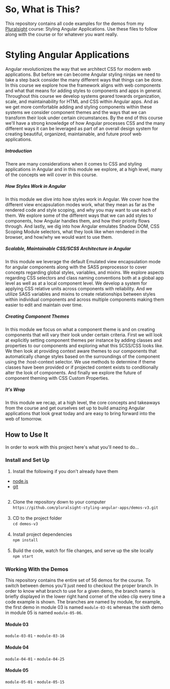 # So, What is This?
This repository contains all code examples for the demos from my [Pluralsight](https://www.Pluralsight.com "Pluralsight") course: Styling Angular Applications. Use these files to follow along with the course or for whatever you want really.

# Styling Angular Applications
Angular revolutionizes the way that we architect CSS for modern web applications. But before we can become Angular styling ninjas we need to take a step back consider the many different ways that things can be done. In this course we explore how the framework aligns with web components and what that means for adding styles to components and apps in general. Throughout this course we develop systems geared towards organization, scale, and maintainability for HTML and CSS within Angular apps. And as we get more comfortable adding and styling components within these systems we consider component themes and the ways that we can transform their look under certain circumstances. By the end of this course we'll have a strong knowledge of how Angular processes CSS and the many different ways it can be leveraged as part of an overall design system for creating beautiful, organized, maintainable, and future proof web applications.

##### Introduction
There are many considerations when it comes to CSS and styling applications in Angular and in this module we explore, at a high level, many of the concepts we will cover in this course.

##### How Styles Work in Angular
In this module we dive into how styles work in Angular. We cover how the different view encapsulation modes work, what they mean as far as the rendered code and style scoping, and why you may want to use each of them. We explore some of the different ways that we can add styles to components, how Angular handles them, and how their priority flows through. And lastly, we dig into how Angular emulates Shadow DOM, CSS Scoping Module selectors, what they look like when rendered in the browser, and how/why we would want to use them.

##### Scalable, Maintainable CSS/SCSS Architecture in Angular
In this module we leverage the default Emulated view encapsulation mode for angular components along with the SASS preprocessor to cover concepts regarding global styles, variables, and mixins.  We explore aspects regarding CSS selectors and class naming conventions both at a global app level as well as at a local component level. We develop a system for applying CSS relative units across components with reliability. And we utilize SASS variables and mixins to create relationships between styles within individual components and across multiple components making them easier to edit and maintain over time.

##### Creating Component Themes
In this module we focus on what a component theme is and on creating components that will vary their look under certain criteria. First we will look at explicitly setting component themes per instance by adding classes and properties to our components and exploring what this SCSS/CSS looks like. We then look at providing context aware themes to our components that automatically change styles based on the surroundings of the component using the :host-context selector. We use methods to determine if theme classes have been provided or if projected content exists to conditionally alter the look of components. And finally we explore the future of component theming with CSS Custom Properties.

##### It's Wrap
In this module we recap, at a high level, the core concepts and takeaways from the course and get ourselves set up to build amazing Angular applications that look great today and are easy to bring forward into the web of tomorrow.
## How to Use It
In order to work with this project here's what you'll need to do...

### Install and Set Up
1. Install the following if you don't already have them
  * [node.js](https://nodejs.org/en/ "Node.js")
  * [git](https://git-scm.com/ "Git")<br /><br />
2. Clone the repository down to your computer<br />`https://github.com/pluralsight-styling-angular-apps/demos-v3.git`<br /><br />
3. CD to the project folder<br />`cd demos-v3`<br /><br />
4. Install project dependencies<br />`npm install`<br /><br />
5. Build the code, watch for file changes, and serve up the site locally<br />`npm start`

### Working With the Demos
This repository contains the entire set of 56 demos for the course. To switch between demos you'll just need to checkout the proper branch. In order to know what branch to use for a given demo, the branch name is briefly displayed in the lower right hand corner of the video clip every time a code example is shown. The branches are named by module, for example, the first demo in module 03 is named `module-03-01` whereas the sixth demo in module 05 is named `module-05-06`.

#### Module 03
`module-03-01` - `module-03-16`

#### Module 04
`module-04-01` - `module-04-25`

#### Module 05
`module-05-01` - `module-05-15`

